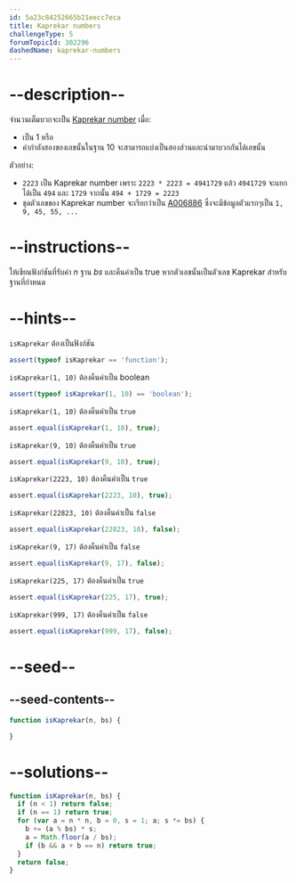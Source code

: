 ```yaml
---
id: 5a23c84252665b21eecc7eca
title: Kaprekar numbers
challengeType: 5
forumTopicId: 302296
dashedName: kaprekar-numbers
---
```


# --description--

จำนวนเต็มบวกจะเป็น [Kaprekar number](<https://en.wikipedia.org/wiki/Kaprekar number>) เมื่อ:

<ul>
  <li>เป็น 1 หรือ</li>
  <li>ค่ากำลังสองของเลขนั้นในฐาน 10 จะสามารถแบ่งเป็นสองส่วนและนำมาบวกกันได้เลขนั้น </li>
</ul>

ตัวอย่าง:

<ul>
  <li><code>2223</code> เป็น Kaprekar number เพราะ <code>2223 * 2223 = 4941729</code> แล้ว <code>4941729</code> จะแยกได้เป็น <code>494</code> และ <code>1729</code> จากนั้น <code>494 + 1729 = 2223</code></li>
  <li>ชุดตัวเลขของ Kaprekar number จะเรียกว่าเป็น <a href='https://oeis.org/A006886' target='_blank'>A006886</a> ซึ่งจะมีข้อมูลตัวแรกๆเป็น <code>1, 9, 45, 55, ...</code></li>
</ul>

# --instructions--

ให้เขียนฟังก์ชันที่รับค่า $n$ ฐาน $bs$ และคืนค่าเป็น true หากตัวเลขนั้นเป็นตัวเลข Kaprekar สำหรับฐานที่กำหนด

# --hints--

`isKaprekar` ต้องเป็นฟังก์ชัน

```js
assert(typeof isKaprekar == 'function');
```

`isKaprekar(1, 10)` ต้องคืนค่าเป็น boolean

```js
assert(typeof isKaprekar(1, 10) == 'boolean');
```

`isKaprekar(1, 10)` ต้องคืนค่าเป็น `true`

```js
assert.equal(isKaprekar(1, 10), true);
```

`isKaprekar(9, 10)` ต้องคืนค่าเป็น `true`

```js
assert.equal(isKaprekar(9, 10), true);
```

`isKaprekar(2223, 10)` ต้องคืนค่าเป็น `true`

```js
assert.equal(isKaprekar(2223, 10), true);
```

`isKaprekar(22823, 10)` ต้องคืนค่าเป็น `false`

```js
assert.equal(isKaprekar(22823, 10), false);
```

`isKaprekar(9, 17)` ต้องคืนค่าเป็น `false`

```js
assert.equal(isKaprekar(9, 17), false);
```

`isKaprekar(225, 17)` ต้องคืนค่าเป็น `true`

```js
assert.equal(isKaprekar(225, 17), true);
```

`isKaprekar(999, 17)` ต้องคืนค่าเป็น `false`

```js
assert.equal(isKaprekar(999, 17), false);
```

# --seed--

## --seed-contents--

```js
function isKaprekar(n, bs) {

}
```

# --solutions--

```js
function isKaprekar(n, bs) {
  if (n < 1) return false;
  if (n == 1) return true;
  for (var a = n * n, b = 0, s = 1; a; s *= bs) {
    b += (a % bs) * s;
    a = Math.floor(a / bs);
    if (b && a + b == n) return true;
  }
  return false;
}
```
